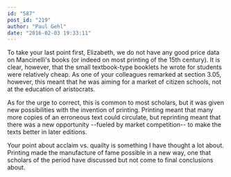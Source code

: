 ```yaml
---
id: "587"
post_id: "219"
author: "Paul Gehl"
date: "2016-02-03 19:33:11"
---
```

To take your last point first, Elizabeth, we do not have any good price data on Mancinelli's books (or indeed on most printing of the 15th century). It is clear, however, that the small textbook-type booklets he wrote for students were relatively cheap. As one of your colleagues remarked at section 3.05, however, this meant that he was aiming for a market of citizen schools, not at the education of aristocrats.





As for the urge to correct, this is common to most scholars, but it was given new possibilities with the invention of printing. Printing meant that many more copies of an erroneous text could circulate, but reprinting meant that there was a new opportunity --fueled by market competition-- to make the texts better in later editions.



Your point about acclaim vs. quailty is something I have thought a lot about. Printing made the manufacture of fame possible in a new way, one that scholars of the period have discussed but not come to final conclusions about.
